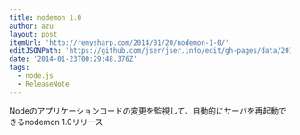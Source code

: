 ```yaml
---
title: nodemon 1.0
author: azu
layout: post
itemUrl: 'http://remysharp.com/2014/01/20/nodemon-1-0/'
editJSONPath: 'https://github.com/jser/jser.info/edit/gh-pages/data/2014/01/index.json'
date: '2014-01-23T00:29:48.376Z'
tags:
  - node.js
  - ReleaseNote
---
```

Nodeのアプリケーションコードの変更を監視して、自動的にサーバを再起動できるnodemon 1.0リリース
